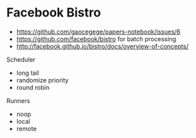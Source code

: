 # Facebook Bistro

- https://github.com/gaocegege/papers-notebook/issues/6
- https://github.com/facebook/bistro for batch processing
- http://facebook.github.io/bistro/docs/overview-of-concepts/

Scheduler

- long tail
- randomize priority
- round robin

Runners

- noop
- local
- remote